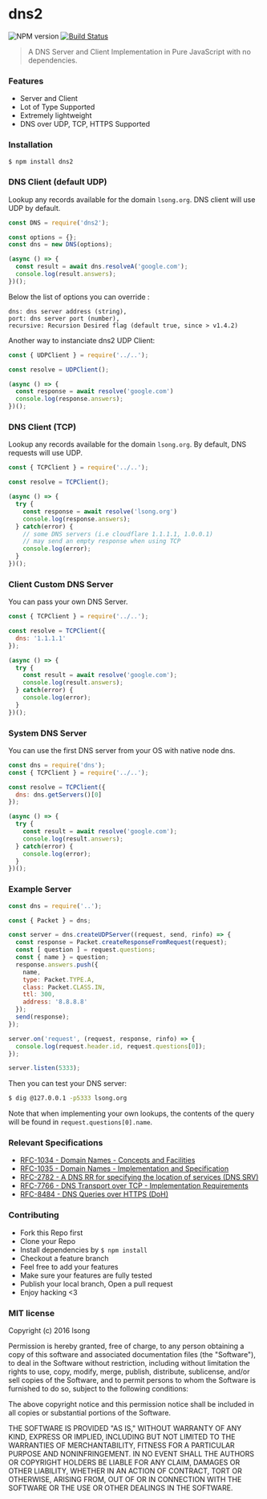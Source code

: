 # dns2 

![NPM version](https://img.shields.io/npm/v/dns2.svg?style=flat)
[![Build Status](https://travis-ci.org/song940/node-dns.svg?branch=master)](https://travis-ci.org/song940/node-dns)

> A DNS Server and Client Implementation in Pure JavaScript with no dependencies.

### Features

+ Server and Client
+ Lot of Type Supported
+ Extremely lightweight
+ DNS over UDP, TCP, HTTPS Supported

### Installation

```bash
$ npm install dns2
```

### DNS Client (default UDP)

Lookup any records available for the domain `lsong.org`. 
DNS client will use UDP by default.

```js
const DNS = require('dns2');

const options = {};
const dns = new DNS(options);

(async () => {
  const result = await dns.resolveA('google.com');
  console.log(result.answers);
})();
```

Below the list of options you can override :
```
dns: dns server address (string),
port: dns server port (number),
recursive: Recursion Desired flag (default true, since > v1.4.2)
```

Another way to instanciate dns2 UDP Client:

```js
const { UDPClient } = require('../..');

const resolve = UDPClient();

(async () => {
  const response = await resolve('google.com')
  console.log(response.answers);
})();
```

### DNS Client (TCP)

Lookup any records available for the domain `lsong.org`. By default, DNS requests will use UDP.

```js
const { TCPClient } = require('../..');

const resolve = TCPClient();

(async () => {
  try {
    const response = await resolve('lsong.org')
    console.log(response.answers);
  } catch(error) {
    // some DNS servers (i.e cloudflare 1.1.1.1, 1.0.0.1) 
    // may send an empty response when using TCP
    console.log(error);
  }
})();
```

### Client Custom DNS Server

You can pass your own DNS Server.

```js
const { TCPClient } = require('../..');

const resolve = TCPClient({
  dns: '1.1.1.1'
});

(async () => {
  try {
    const result = await resolve('google.com');
    console.log(result.answers);
  } catch(error) {
    console.log(error);
  }
})();
```

### System DNS Server

You can use the first DNS server from your OS with native node dns.

```js
const dns = require('dns');
const { TCPClient } = require('../..');

const resolve = TCPClient({
  dns: dns.getServers()[0]
});

(async () => {
  try {
    const result = await resolve('google.com');
    console.log(result.answers);
  } catch(error) {
    console.log(error);
  }
})();
```

### Example Server

```js
const dns = require('..');

const { Packet } = dns;

const server = dns.createUDPServer((request, send, rinfo) => {
  const response = Packet.createResponseFromRequest(request);
  const [ question ] = request.questions;
  const { name } = question;
  response.answers.push({
    name,
    type: Packet.TYPE.A,
    class: Packet.CLASS.IN,
    ttl: 300,
    address: '8.8.8.8'
  });
  send(response);
});

server.on('request', (request, response, rinfo) => {
  console.log(request.header.id, request.questions[0]);
});

server.listen(5333);
```

Then you can test your DNS server:

```bash
$ dig @127.0.0.1 -p5333 lsong.org
```

Note that when implementing your own lookups, the contents of the query
will be found in `request.questions[0].name`.

### Relevant Specifications

+ [RFC-1034 - Domain Names - Concepts and Facilities](https://tools.ietf.org/html/rfc1034)
+ [RFC-1035 - Domain Names - Implementation and Specification](https://tools.ietf.org/html/rfc1035)
+ [RFC-2782 - A DNS RR for specifying the location of services (DNS SRV)](https://tools.ietf.org/html/rfc2782)
+ [RFC-7766 - DNS Transport over TCP - Implementation Requirements](https://tools.ietf.org/html/rfc7766)
+ [RFC-8484 - DNS Queries over HTTPS (DoH)](https://tools.ietf.org/html/rfc8484)

### Contributing

- Fork this Repo first
- Clone your Repo
- Install dependencies by `$ npm install`
- Checkout a feature branch
- Feel free to add your features
- Make sure your features are fully tested
- Publish your local branch, Open a pull request
- Enjoy hacking <3

### MIT license

Copyright (c) 2016 lsong

Permission is hereby granted, free of charge, to any person obtaining a copy
of this software and associated documentation files (the "Software"), to deal
in the Software without restriction, including without limitation the rights
to use, copy, modify, merge, publish, distribute, sublicense, and/or sell
copies of the Software, and to permit persons to whom the Software is
furnished to do so, subject to the following conditions:

The above copyright notice and this permission notice shall be included in
all copies or substantial portions of the Software.

THE SOFTWARE IS PROVIDED "AS IS," WITHOUT WARRANTY OF ANY KIND, EXPRESS OR
IMPLIED, INCLUDING BUT NOT LIMITED TO THE WARRANTIES OF MERCHANTABILITY,
FITNESS FOR A PARTICULAR PURPOSE AND NONINFRINGEMENT. IN NO EVENT SHALL THE
AUTHORS OR COPYRIGHT HOLDERS BE LIABLE FOR ANY CLAIM, DAMAGES OR OTHER
LIABILITY, WHETHER IN AN ACTION OF CONTRACT, TORT OR OTHERWISE, ARISING FROM,
OUT OF OR IN CONNECTION WITH THE SOFTWARE OR THE USE OR OTHER DEALINGS IN
THE SOFTWARE.
